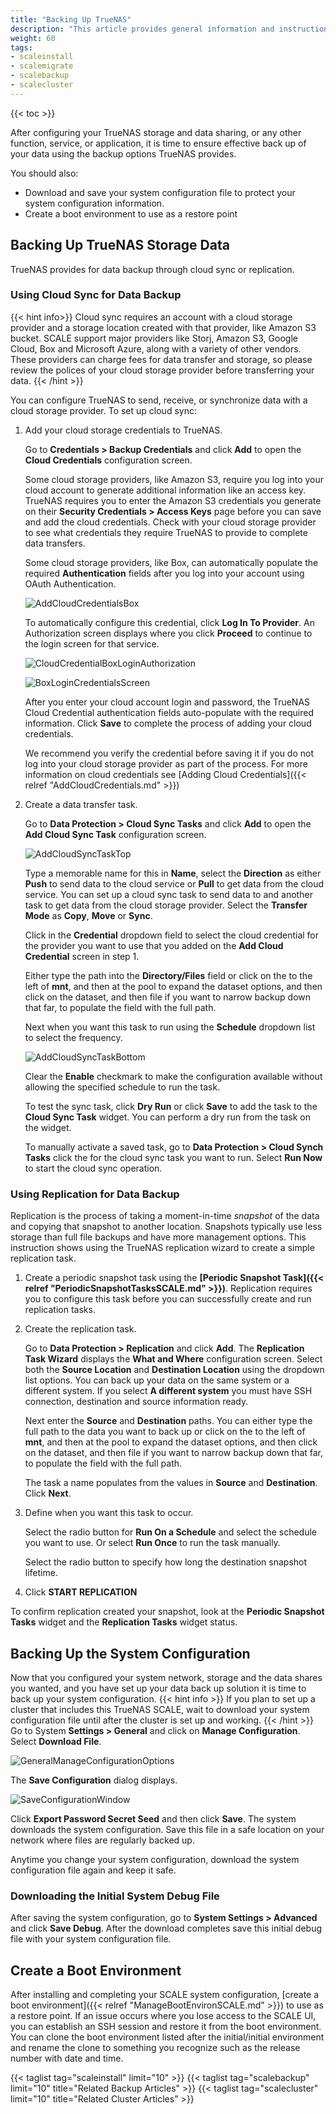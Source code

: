 ```yaml
---
title: "Backing Up TrueNAS"
description: "This article provides general information and instructions on setting up data storage backup solutions and saving the system configuration and initial system debug files, and creating a boot environment."
weight: 60
tags:
- scaleinstall
- scalemigrate
- scalebackup
- scalecluster
---
```


{{< toc >}}


After configuring your TrueNAS storage and data sharing, or any other function, service, or application, it is time to ensure effective back up of your data using the backup options TrueNAS provides. 

You should also:

* Download and save your system configuration file to protect your system configuration information.
* Create a boot environment to use as a restore point 

## Backing Up TrueNAS Storage Data

TrueNAS provides for data backup through cloud sync or replication.

### Using Cloud Sync for Data Backup
{{< hint info>}}
Cloud sync requires an account with a cloud storage provider and a storage location created with that provider, like Amazon S3 bucket.
SCALE support major providers like Storj, Amazon S3, Google Cloud, Box and Microsoft Azure, along with a variety of other vendors.
These providers can charge fees for data transfer and storage, so please review the polices of your cloud storage provider before transferring your data.
{{< /hint >}}

You can configure TrueNAS to send, receive, or synchronize data with a cloud storage provider. To set up cloud sync:

1. Add your cloud storage credentials to TrueNAS.

   Go to **Credentials > Backup Credentials** and click **Add** to open the **Cloud Credentials** configuration screen.

   Some cloud storage providers, like Amazon S3, require you log into your cloud account to generate additional information like an access key. TrueNAS requires you to enter the Amazon S3 credentials you generate on their **Security Credentials > Access Keys** page before you can save and add the cloud credentials. 
   Check with your cloud storage provider to see what credentials they require TrueNAS to provide to complete data transfers.

   Some cloud storage providers, like Box, can automatically populate the required **Authentication** fields after you log into your account using OAuth Authentication. 

   ![AddCloudCredentialsBox](/images/SCALE/22.02/AddCloudCredentialsBox.png "Add Cloud Credential")

   To automatically configure this credential, click **Log In To Provider**. An Authorization screen displays where you click **Proceed** to continue to the login screen for that service. 
   
   ![CloudCredentialBoxLoginAuthorization](/images/SCALE/22.02/CloudCredentialBoxLoginAuthorization.png "Box Login Authorization")

   ![BoxLoginCredentialsScreen](/images/SCALE/22.02/BoxLoginCredentialsScreen.png "Box Login Screen")
   
   After you enter your cloud account login and password, the TrueNAS Cloud Credential authentication fields auto-populate with the required information. Click **Save** to complete the process of adding your cloud credentials.

   We recommend you verify the credential before saving it if you do not log into your cloud storage provider as part of the process.
   For more information on cloud credentials see [Adding Cloud Credentials]({{< relref "AddCloudCredentials.md" >}})

2. Create a data transfer task.

   Go to **Data Protection > Cloud Sync Tasks** and click **Add** to open the **Add Cloud Sync Task** configuration screen. 

   ![AddCloudSyncTaskTop](/images/SCALE/22.02/AddCloudSyncTaskTop.png "Add Cloud Sync Task")

   Type a memorable name for this in **Name**, select the **Direction** as either **Push** to send data to the cloud service or **Pull** to get data from the cloud service. You can set up a cloud sync task to send data to and another task to get data from the cloud storage provider. Select the **Transfer Mode** as **Copy**, **Move** or **Sync**. 
   
   Click in the **Credential** dropdown field to select the cloud credential  for the provider you want to use that you added on the **Add Cloud Credential** screen in step 1. 

   Either type the path into the **Directory/Files** field or click on the <i class="fa fa-caret-right" aria-hidden="true"></i> to the left of **mnt**, and then at the pool to expand the dataset options, and then click on the dataset, and then file if you want to narrow backup down that far, to populate the field with the full path.

   Next when you want this task to run using the **Schedule** dropdown list to select the frequency.

   ![AddCloudSyncTaskBottom](/images/SCALE/22.02/AddCloudSyncTaskBottom.png "Add Cloud Sync Task Save")

   Clear the **Enable** checkmark to make the configuration available without allowing the specified schedule to run the task. 
   
   To test the sync task, click **Dry Run** or click **Save** to add the task to the **Cloud Sync Task** widget. You can perform a dry run from the task on the widget.
   
   To manually activate a saved task, go to **Data Protection > Cloud Synch Tasks** click the <i class="fa fa-caret-right" aria-hidden="true"></i> for the cloud sync task you want to run. Select **Run Now** to start the cloud sync operation.

### Using Replication for Data Backup

Replication is the process of taking a moment-in-time *snapshot* of the data and copying that snapshot to another location. Snapshots typically use less storage than full file backups and have more management options. This instruction shows using the TrueNAS replication wizard to create a simple replication task.

1. Create a periodic snapshot task using the **[Periodic Snapshot Task]({{< relref "PeriodicSnapshotTasksSCALE.md" >}})**. 
   Replication requires you to configure this task before you can successfully create and run replication tasks.

2. Create the replication task.

   Go to **Data Protection > Replication** and click **Add**. The **Replication Task Wizard** displays the **What and Where** configuration screen. Select both the **Source Location** and **Destination Location** using the dropdown list options. You can back up your data on the same system or a different system. If you select **A different system** you must have SSH connection, destination and source information ready.

   Next enter the **Source** and **Destination** paths. You can either type the full path to the data you want to back up or click on the <i class="fa fa-caret-right" aria-hidden="true"></i> to the left of **mnt**, and then at the pool to expand the dataset options, and then click on the dataset, and then file if you want to narrow backup down that far, to populate the field with the full path.

   The task a name populates from the values in **Source** and **Destination**. Click **Next**.

3. Define when you want this task to occur.

   Select the radio button for **Run On a Schedule** and select the schedule you want to use. Or select **Run Once** to run the task manually.

   Select the radio button to specify how long the destination snapshot lifetime.

4. Click **START REPLICATION**

To confirm replication created your snapshot, look at the **Periodic Snapshot Tasks** widget and the **Replication Tasks** widget status. 

## Backing Up the System Configuration

Now that you configured your system network, storage and the data shares you wanted, and you have set up your data back up solution it is time to back up your system configuration.
{{< hint info >}}
If you plan to set up a cluster that includes this TrueNAS SCALE, wait to download your system configuration file until after the cluster is set up and working.
{{< /hint >}}
Go to System **Settings > General** and click on **Manage Configuration**. Select **Download File**.

![GeneralManageConfigurationOptions](/images/SCALE/22.02/GeneralManageConfigurationOptions.png "Download Configuration File")

The **Save Configuration** dialog displays. 

![SaveConfigurationWindow](/images/SCALE/22.02/SaveConfigurationWindow.png "Save Configuration")

Click **Export Password Secret Seed** and then click **Save**. The system downloads the system configuration. Save this file in a safe location on your network where files are regularly backed up. 

Anytime you change your system configuration, download the system configuration file again and keep it safe.

### Downloading the Initial System Debug File

After saving the system configuration, go to **System Settings > Advanced** and click **Save Debug**. After the download completes save this initial debug file with your system configuration file.

## Create a Boot Environment

After installing and completing your SCALE system configuration, [create a boot environment]({{< relref "ManageBootEnvironSCALE.md" >}}) to use as a restore point.
If an issue occurs where you lose access to the SCALE UI, you can establish an SSH session and restore it from the boot environment. 
You can clone the boot environment listed after the initial/initial environment and rename the clone to something you recognize such as the release number with date and time.

{{< taglist tag="scaleinstall" limit="10" >}}
{{< taglist tag="scalebackup" limit="10" title="Related Backup Articles" >}}
{{< taglist tag="scalecluster" limit="10" title="Related Cluster Articles" >}}